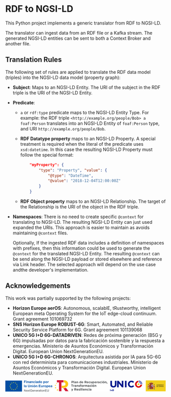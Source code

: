 # RDF to NGSI-LD

This Python project implements a generic translator from RDF to NGSI-LD.

The translator can ingest data from an RDF file or a Kafka stream. The generated
NGSI-LD entities can be sent to both a Context Broker and another file.

## Translation Rules

The following set of rules are applied to translate the RDF data model (triples)
into the NGSI-LD data model (property graph):

- **Subject**: Maps to an NGSI-LD Entity. The URI of the subject in
  the RDF triple is the URI of the NGSI-LD Entity.

- **Predicate**:
  - `a` or `rdf:type` predicate maps to the NGSI-LD Entity Type. For example:
  the RDF triple `<http://example.org/people/Bob> a foaf:Person` translates
  into an NGSI-LD Entity of `foaf:Person` type, and URI
  `http://example.org/people/Bob`.

  - **RDF Datatype property** maps to an NGSI-LD Property. A special treatment
  is required when the literal of the predicate uses `xsd:datetime`.
  In this case the resulting NGSI-LD Property must follow the special format:

    ```json
        "myProperty": {
            "type": "Property", "value": {
                "@type": "DateTime",
                "@value": "2018-12-04T12:00:00Z"
            }
        }
    ```

  - **RDF Object property** maps to an NGSI-LD Relationship. The target of the
  Relationship is the URI of the object in the RDF triple.

- **Namespaces**: There is no need to create specific `@context` for translating
  to NGSI-LD. The resulting NGSI-LD Entity can just used expanded the URIs.
  This approach is easier to maintain as avoids maintaining `@context` files.

  Optionally, If the ingested RDF data includes a definition of namespaces
  with prefixes, then this information could be used to generate the
  `@context` for the translated NGSI-LD Entity. The resulting `@context` can be
  send along the NGSI-LD payload or stored elsewhere and reference
  via Link header. The selected approach will depend on the use case
  andthe developer's implementation.

## Acknowledgements

This work was partially supported by the following projects:

- **Horizon Europe aerOS**: Autonomous, scalablE, tRustworthy, intelligent European meta Operating System for the IoT edge-cloud continuum. Grant agreement 101069732
- **SNS Horizon Europe ROBUST-6G**: Smart, Automated, and Reliable Security Service Platform for 6G. Grant agreement 101139068
- **UNICO 5G I+D 6G-DATADRIVEN**: Redes de próxima generación (B5G y 6G) impulsadas por datos para la fabricación sostenible y la respuesta a emergencias. Ministerio de Asuntos Económicos y Transformación Digital. European Union NextGenerationEU.
- **UNICO 5G I+D 6G-CHRONOS**: Arquitectura asistida por IA para 5G-6G con red determinista para comunicaciones industriales. Ministerio de Asuntos Económicos y Transformación Digital. European Union NextGenerationEU.

![UNICO](./images/ack-logo.png)
